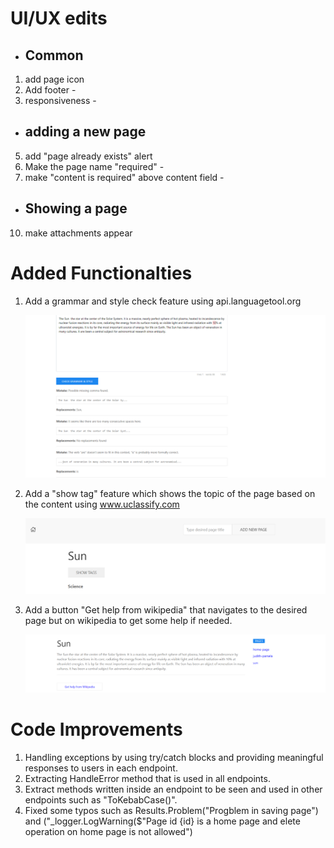 # UI/UX edits
- ## Common
1. add page icon
2. Add footer     -
3. responsiveness -
- ## adding a new page
5. add "page already exists" alert
6. Make the page name "required"  -
9. make "content is required" above content field  -
- ## Showing a page
10. make attachments appear
# Added Functionalties
1. Add a grammar and style check feature using api.languagetool.org
   
   ![grammar check](https://github.com/janaashraf/practical-aspnetcore/blob/net8.0/projects/sfa/wiki/Screenshot%202024-06-28%20214708.png)
3. Add a "show tag" feature which shows the topic of the page based on the content using www.uclassify.com

   ![show tag](https://github.com/janaashraf/practical-aspnetcore/blob/net8.0/projects/sfa/wiki/tags.png)
5. Add a button "Get help from wikipedia" that navigates to the desired page but on wikipedia to get some help if needed.

   ![wikipedia help](https://github.com/janaashraf/practical-aspnetcore/blob/net8.0/projects/sfa/wiki/wikipedia%20button.png)

# Code Improvements
1. Handling exceptions by using try/catch blocks and providing meaningful responses to users in each endpoint.
2. Extracting HandleError method that is used in all endpoints.
3. Extract methods written inside an endpoint to be seen and used in other endpoints such as "ToKebabCase()".
4. Fixed some typos such as Results.Problem("Progblem in saving page") and ("_logger.LogWarning($"Page id {id}  is a home page and elete operation on home page is not allowed")
